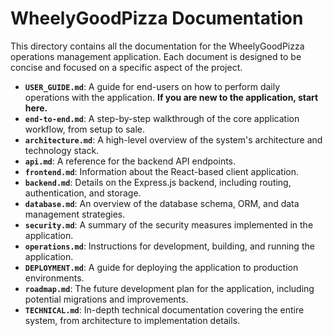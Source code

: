 # WheelyGoodPizza Documentation

This directory contains all the documentation for the WheelyGoodPizza operations management application. Each document is designed to be concise and focused on a specific aspect of the project.

-   **`USER_GUIDE.md`**: A guide for end-users on how to perform daily operations with the application. **If you are new to the application, start here.**
-   **`end-to-end.md`**: A step-by-step walkthrough of the core application workflow, from setup to sale.
-   **`architecture.md`**: A high-level overview of the system's architecture and technology stack.
-   **`api.md`**: A reference for the backend API endpoints.
-   **`frontend.md`**: Information about the React-based client application.
-   **`backend.md`**: Details on the Express.js backend, including routing, authentication, and storage.
-   **`database.md`**: An overview of the database schema, ORM, and data management strategies.
-   **`security.md`**: A summary of the security measures implemented in the application.
-   **`operations.md`**: Instructions for development, building, and running the application.
-   **`DEPLOYMENT.md`**: A guide for deploying the application to production environments.
-   **`roadmap.md`**: The future development plan for the application, including potential migrations and improvements.
-   **`TECHNICAL.md`**: In-depth technical documentation covering the entire system, from architecture to implementation details.


